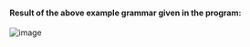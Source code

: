 #### Result of the above example grammar given in the program:

![image](https://github.com/Indian-otaku/Software-Systems/assets/84381682/e55038b7-4e6e-4082-9f05-b35aad3ef429)
